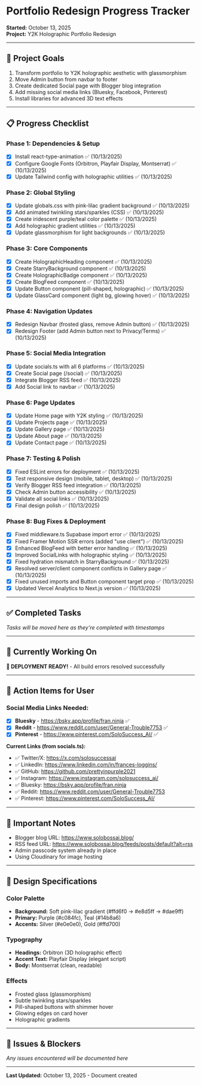 # Portfolio Redesign Progress Tracker

**Started:** October 13, 2025  
**Project:** Y2K Holographic Portfolio Redesign

---

## 🎯 Project Goals

1. Transform portfolio to Y2K holographic aesthetic with glassmorphism
2. Move Admin button from navbar to footer
3. Create dedicated Social page with Blogger blog integration
4. Add missing social media links (Bluesky, Facebook, Pinterest)
5. Install libraries for advanced 3D text effects

---

## 📋 Progress Checklist

### Phase 1: Dependencies & Setup
- [x] Install react-type-animation ✅ (10/13/2025)
- [x] Configure Google Fonts (Orbitron, Playfair Display, Montserrat) ✅ (10/13/2025)
- [x] Update Tailwind config with holographic utilities ✅ (10/13/2025)

### Phase 2: Global Styling
- [x] Update globals.css with pink-lilac gradient background ✅ (10/13/2025)
- [x] Add animated twinkling stars/sparkles (CSS) ✅ (10/13/2025)
- [x] Create iridescent purple/teal color palette ✅ (10/13/2025)
- [x] Add holographic gradient utilities ✅ (10/13/2025)
- [x] Update glassmorphism for light backgrounds ✅ (10/13/2025)

### Phase 3: Core Components
- [x] Create HolographicHeading component ✅ (10/13/2025)
- [x] Create StarryBackground component ✅ (10/13/2025)
- [x] Create HolographicBadge component ✅ (10/13/2025)
- [x] Create BlogFeed component ✅ (10/13/2025)
- [x] Update Button component (pill-shaped, holographic) ✅ (10/13/2025)
- [x] Update GlassCard component (light bg, glowing hover) ✅ (10/13/2025)

### Phase 4: Navigation Updates
- [x] Redesign Navbar (frosted glass, remove Admin button) ✅ (10/13/2025)
- [x] Redesign Footer (add Admin button next to Privacy/Terms) ✅ (10/13/2025)

### Phase 5: Social Media Integration
- [x] Update socials.ts with all 6 platforms ✅ (10/13/2025)
- [x] Create Social page (/social) ✅ (10/13/2025)
- [x] Integrate Blogger RSS feed ✅ (10/13/2025)
- [x] Add Social link to navbar ✅ (10/13/2025)

### Phase 6: Page Updates
- [x] Update Home page with Y2K styling ✅ (10/13/2025)
- [x] Update Projects page ✅ (10/13/2025)
- [x] Update Gallery page ✅ (10/13/2025)
- [x] Update About page ✅ (10/13/2025)
- [x] Update Contact page ✅ (10/13/2025)

### Phase 7: Testing & Polish
- [x] Fixed ESLint errors for deployment ✅ (10/13/2025)
- [x] Test responsive design (mobile, tablet, desktop) ✅ (10/13/2025)
- [x] Verify Blogger RSS feed integration ✅ (10/13/2025)
- [x] Check Admin button accessibility ✅ (10/13/2025)
- [x] Validate all social links ✅ (10/13/2025)
- [x] Final design polish ✅ (10/13/2025)

### Phase 8: Bug Fixes & Deployment
- [x] Fixed middleware.ts Supabase import error ✅ (10/13/2025)
- [x] Fixed Framer Motion SSR errors (added "use client") ✅ (10/13/2025)
- [x] Enhanced BlogFeed with better error handling ✅ (10/13/2025)
- [x] Improved SocialLinks with holographic styling ✅ (10/13/2025)
- [x] Fixed hydration mismatch in StarryBackground ✅ (10/13/2025)
- [x] Resolved server/client component conflicts in Gallery page ✅ (10/13/2025)
- [x] Fixed unused imports and Button component target prop ✅ (10/13/2025)
- [x] Updated Vercel Analytics to Next.js version ✅ (10/13/2025)

---

## ✅ Completed Tasks

*Tasks will be moved here as they're completed with timestamps*

---

## 🚧 Currently Working On

**🎉 DEPLOYMENT READY!** - All build errors resolved successfully

---

## 📝 Action Items for User

### Social Media Links Needed:
- [x] **Bluesky** - https://bsky.app/profile/fran.ninja ✅
- [x] **Reddit** - https://www.reddit.com/user/General-Trouble7753 ✅
- [x] **Pinterest** - https://www.pinterest.com/SoloSuccess_AI/ ✅

**Current Links (from socials.ts):**
- ✅ Twitter/X: https://x.com/solosuccessai
- ✅ LinkedIn: https://www.linkedin.com/in/frances-loggins/
- ✅ GitHub: https://github.com/prettyinpurple2021
- ✅ Instagram: https://www.instagram.com/solosuccess_ai/
- ✅ Bluesky: https://bsky.app/profile/fran.ninja
- ✅ Reddit: https://www.reddit.com/user/General-Trouble7753
- ✅ Pinterest: https://www.pinterest.com/SoloSuccess_AI/

---

## 📌 Important Notes

- Blogger blog URL: https://www.solobossai.blog/
- RSS feed URL: https://www.solobossai.blog/feeds/posts/default?alt=rss
- Admin passcode system already in place
- Using Cloudinary for image hosting

---

## 🎨 Design Specifications

### Color Palette
- **Background:** Soft pink-lilac gradient (#ffd6f0 → #e8d5ff → #dae9ff)
- **Primary:** Purple (#c084fc), Teal (#14b8a6)
- **Accents:** Silver (#e0e0e0), Gold (#ffd700)

### Typography
- **Headings:** Orbitron (3D holographic effect)
- **Accent Text:** Playfair Display (elegant script)
- **Body:** Montserrat (clean, readable)

### Effects
- Frosted glass (glassmorphism)
- Subtle twinkling stars/sparkles
- Pill-shaped buttons with shimmer hover
- Glowing edges on card hover
- Holographic gradients

---

## 🐛 Issues & Blockers

*Any issues encountered will be documented here*

---

**Last Updated:** October 13, 2025 - Document created

